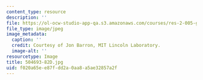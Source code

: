 ```yaml
---
content_type: resource
description: ''
file: https://ol-ocw-studio-app-qa.s3.amazonaws.com/courses/res-2-005-girls-who-build-make-your-own-wearables-workshop-spring-2015/f020a65ee87fdd2a0aa8a5ae32857a2f_504693-82D.jpg
file_type: image/jpeg
image_metadata:
  caption: ''
  credit: Courtesy of Jon Barron, MIT Lincoln Laboratory.
  image-alt: ''
resourcetype: Image
title: 504693-82D.jpg
uid: f020a65e-e87f-dd2a-0aa8-a5ae32857a2f
---
```

